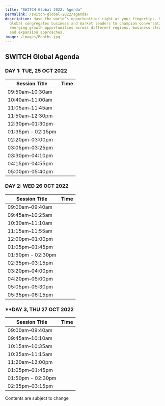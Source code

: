 ```yaml
---
title: "SWITCH Global 2022: Agenda"
permalink: /switch-global-2022/agenda/
description: Have the world’s opportunities right at your fingertips. SWITCH
  Global congregates business and market leaders to champion conversation on
  emerging growth opportunities across different regions, business strategies
  and expansion approaches.
image: /images/Booths.jpg
---
```

## SWITCH Global Agenda

### **DAY 1: TUE, 25 OCT 2022**

| Session Title | Time | 
| -------- | -------- |
| 09:50am–10:30am  |  |
| 10:40am–11:00am  |  |
| 11:05am–11:45am |   |
| 11:50am–12:30pm |    |
| 12:30pm–01:30pm |   |
| 01:35pm - 02:15pm |  |
| 02:20pm–03:00pm |    | 
| 03:05pm–03:25pm  |  |
| 03:30pm–04:10pm  |  |
| 04:15pm–04:55pm  |  |
| 05:00pm–05:40pm  |  |

### **DAY 2: WED 26 OCT 2022**

| Session Title | Time | 
| -------- | -------- |
| 09:00am–09:40am  |  |
| 09:45am–10:25am  |  |
| 10:30am–11:10am  |  |
| 11:15am–11:55am | |
| 12:00pm–01:00pm |   |
| 01:05pm–01:45pm |  |
| 01:50pm - 02:30pm | |
| 02:35pm–03:15pm |  | 
| 03:20pm–04:00pm  |  |
| 04:20pm–05:00pm  |  |
| 05:05pm–05:30pm  |  |
| 05:35pm–06:15pm  |  |

### **DAY 3, THU 27 OCT 2022

| Session Title | Time | 
| -------- | -------- |
| 09:00am–09:40am  |  |
| 09:45am–10:10am  |  |
| 10:15am–10:35am  |  |
| 10:35am–11:15am |  |
| 11:20am–12:00pm |  |
| 01:05pm–01:45pm |  |
| 01:50pm - 02:30pm |  |
| 02:35pm–03:15pm |  | 



Contents are subject to change